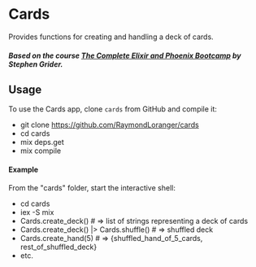 # Cards

Provides functions for creating and handling a deck of cards.

##### Based on the course [The Complete Elixir and Phoenix Bootcamp](https://www.udemy.com/the-complete-elixir-and-phoenix-bootcamp-and-tutorial/) by Stephen Grider.

## Usage

To use the Cards app, clone `cards` from GitHub and compile it:

  - git clone https://github.com/RaymondLoranger/cards
  - cd cards
  - mix deps.get
  - mix compile

#### Example

From the "cards" folder, start the interactive shell:

  - cd cards
  - iex -S mix
  - Cards.create_deck() # => list of strings representing a deck of cards
  - Cards.create_deck() |> Cards.shuffle() # => shuffled deck
  - Cards.create_hand(5) # => {shuffled_hand_of_5_cards, rest_of_shuffled_deck}
  - etc.
